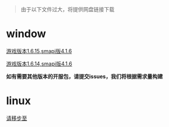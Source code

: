 > 由于以下文件过大，将提供网盘链接下载
# window
[游戏版本1.6.15,smapi版4.1.6]()


[游戏版本1.6.14,smapi版4.1.6]()


**如有需要其他版本的开服包，请提交issues，我们将根据需求量构建**
# linux

[请移步至](baidu.com)
